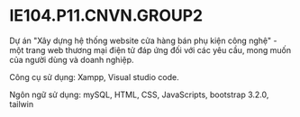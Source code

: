 # IE104.P11.CNVN.GROUP2
Dự án "Xây dựng hệ thống website cửa hàng bán phụ kiện công nghệ" - một trang web thương mại điện tử đáp ứng đối với các yêu cầu, mong muốn của người dùng và doanh nghiệp. 

Công cụ sử dụng: Xampp, Visual studio code.

Ngôn ngữ sử dụng: mySQL, HTML, CSS, JavaScripts, bootstrap 3.2.0, tailwin

